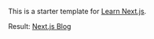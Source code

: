 This is a starter template for [Learn Next.js](https://nextjs.org/learn).

Result: [Next.js Blog](https://nextjs-blog-247q3zvq0-rusanoff.vercel.app/)
